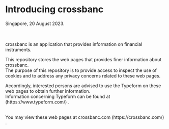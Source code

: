 # Introducing crossbanc
Singapore, 20 August 2023.
<br />
<br />
<br />

<p>
crossbanc is an application that provides information on financial instruments. 
<br />
</p>

<p>
This repository stores the web pages that provides finer information about crossbanc. 
<br />
The purpose of this repository is to provide access to inspect the use of cookies and to address any privacy concerns related to these web pages.
</p>

<p>
Accordingly, interested persons are advised to use the Typeform on these web pages to obtain further information. 
<br />Information concerning Typeform can be found at (https://www.typeform.com/) .
</p>

<p>
<br />
You may view these web pages at crossbanc.com (https://crossbanc.com/) .
</p>
